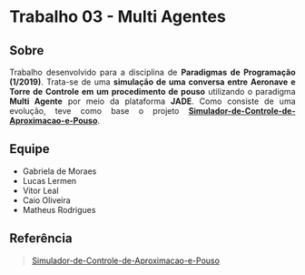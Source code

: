 # Trabalho 03 - Multi Agentes

## Sobre
<p align="justify">Trabalho desenvolvido para a disciplina de <b>Paradigmas de Programação (1/2019)</b>. Trata-se de uma <b>simulação de uma conversa entre Aeronave e Torre de Controle em um procedimento de pouso</b> utilizando o paradigma <b>Multi Agente</b> por meio da plataforma <b>JADE</b>. Como consiste de uma evolução, teve como base o projeto <a href="https://github.com/antoniotavares20/Simulador-de-Controle-de-Aproximacao-e-Pouso"><b>Simulador-de-Controle-de-Aproximacao-e-Pouso</b></a>.</p>

## Equipe

* Gabriela de Moraes
* Lucas Lermen
* Vitor Leal
* Caio Oliveira
* Matheus Rodrigues


## Referência
> <a href="https://github.com/antoniotavares20/Simulador-de-Controle-de-Aproximacao-e-Pouso">Simulador-de-Controle-de-Aproximacao-e-Pouso</a>

